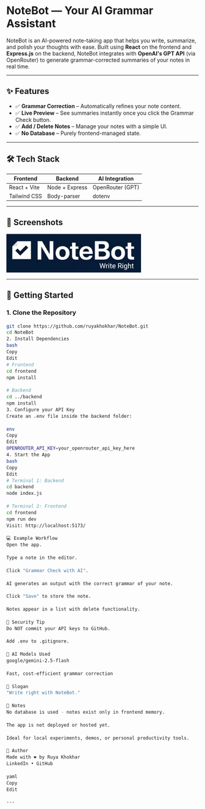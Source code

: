 # NoteBot — Your AI Grammar Assistant

NoteBot is an AI-powered note-taking app that helps you write, summarize, and polish your thoughts with ease. Built using **React** on the frontend and **Express.js** on the backend, NoteBot integrates with **OpenAI's GPT API** (via OpenRouter) to generate grammar-corrected summaries of your notes in real time.

---

## ✨ Features

- ✅ **Grammar Correction** – Automatically refines your note content.
- ✅ **Live Preview** – See summaries instantly once you click the Grammar Check button.
- ✅ **Add / Delete Notes** – Manage your notes with a simple UI.
- ✅ **No Database** – Purely frontend-managed state.

---

## 🛠️ Tech Stack

| Frontend      | Backend        | AI Integration   |
| ------------- | -------------- | ---------------- |
| React + Vite  | Node + Express | OpenRouter (GPT) |
| Tailwind CSS  | Body-parser    | dotenv           |

---

## 📸 Screenshots

![NoteBot Logo](./frontend/src/assets/NoteBot.png)

---

## 🚀 Getting Started

### 1. Clone the Repository

```bash
git clone https://github.com/ruyakhokhar/NoteBot.git
cd NoteBot
2. Install Dependencies
bash
Copy
Edit
# Frontend
cd frontend
npm install

# Backend
cd ../backend
npm install
3. Configure your API Key
Create an .env file inside the backend folder:

env
Copy
Edit
OPENROUTER_API_KEY=your_openrouter_api_key_here
4. Start the App
bash
Copy
Edit
# Terminal 1: Backend
cd backend
node index.js

# Terminal 2: Frontend
cd frontend
npm run dev
Visit: http://localhost:5173/

💻 Example Workflow
Open the app.

Type a note in the editor.

Click "Grammar Check with AI".

AI generates an output with the correct grammar of your note.

Click "Save" to store the note.

Notes appear in a list with delete functionality.

🔐 Security Tip
Do NOT commit your API keys to GitHub.

Add .env to .gitignore.

🤖 AI Models Used
google/gemini-2.5-flash

Fast, cost-efficient grammar correction

🧠 Slogan
"Write right with NoteBot."

📝 Notes
No database is used - notes exist only in frontend memory.

The app is not deployed or hosted yet.

Ideal for local experiments, demos, or personal productivity tools.

👤 Author
Made with ❤️ by Ruya Khokhar
LinkedIn • GitHub

yaml
Copy
Edit

---
